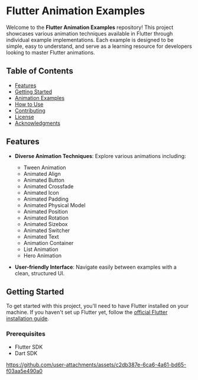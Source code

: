 # Flutter Animation Examples

Welcome to the **Flutter Animation Examples** repository! This project showcases various animation techniques available in Flutter through individual example implementations. Each example is designed to be simple, easy to understand, and serve as a learning resource for developers looking to master Flutter animations.

## Table of Contents
- [Features](#features)
- [Getting Started](#getting-started)
- [Animation Examples](#animation-examples)
- [How to Use](#how-to-use)
- [Contributing](#contributing)
- [License](#license)
- [Acknowledgments](#acknowledgments)

## Features
- **Diverse Animation Techniques**: Explore various animations including:
  - Tween Animation
  - Animated Align
  - Animated Button
  - Animated Crossfade
  - Animated Icon
  - Animated Padding
  - Animated Physical Model
  - Animated Position
  - Animated Rotation
  - Animated Sizebox
  - Animated Switcher
  - Animated Text
  - Animation Container
  - List Animation
  - Hero Animation

- **User-friendly Interface**: Navigate easily between examples with a clean, structured UI.

## Getting Started

To get started with this project, you'll need to have Flutter installed on your machine. If you haven't set up Flutter yet, follow the [official Flutter installation guide](https://flutter.dev/docs/get-started/install).

### Prerequisites
- Flutter SDK
- Dart SDK




https://github.com/user-attachments/assets/c2db387e-6ca6-4a61-bd65-f03aa5e490a0


